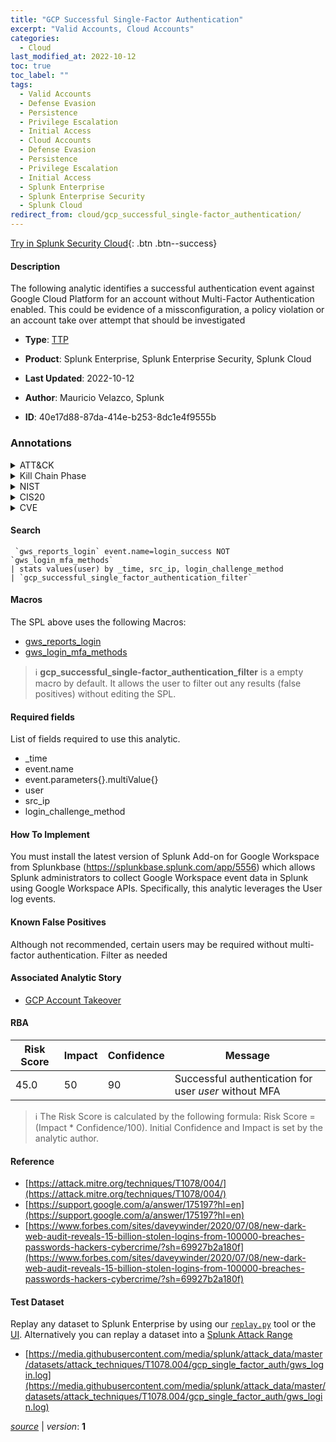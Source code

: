 ```yaml
---
title: "GCP Successful Single-Factor Authentication"
excerpt: "Valid Accounts, Cloud Accounts"
categories:
  - Cloud
last_modified_at: 2022-10-12
toc: true
toc_label: ""
tags:
  - Valid Accounts
  - Defense Evasion
  - Persistence
  - Privilege Escalation
  - Initial Access
  - Cloud Accounts
  - Defense Evasion
  - Persistence
  - Privilege Escalation
  - Initial Access
  - Splunk Enterprise
  - Splunk Enterprise Security
  - Splunk Cloud
redirect_from: cloud/gcp_successful_single-factor_authentication/
---
```




[Try in Splunk Security Cloud](https://www.splunk.com/en_us/cyber-security.html){: .btn .btn--success}

#### Description

The following analytic identifies a successful authentication event against Google Cloud Platform for an account without Multi-Factor Authentication enabled. This could be evidence of a missconfiguration, a policy violation or an account take over attempt that should be investigated

- **Type**: [TTP](https://github.com/splunk/security_content/wiki/Detection-Analytic-Types)
- **Product**: Splunk Enterprise, Splunk Enterprise Security, Splunk Cloud

- **Last Updated**: 2022-10-12
- **Author**: Mauricio Velazco, Splunk
- **ID**: 40e17d88-87da-414e-b253-8dc1e4f9555b

### Annotations
<details>
  <summary>ATT&CK</summary>

<div markdown="1">

#### [ATT&CK](https://attack.mitre.org/)

| ID          | Technique   | Tactic         |
| ----------- | ----------- |--------------- |
| [T1078](https://attack.mitre.org/techniques/T1078/) | Valid Accounts | Defense Evasion, Persistence, Privilege Escalation, Initial Access |

| [T1078.004](https://attack.mitre.org/techniques/T1078/004/) | Cloud Accounts | Defense Evasion, Persistence, Privilege Escalation, Initial Access |

</div>
</details>


<details>
  <summary>Kill Chain Phase</summary>

<div markdown="1">

* Exploitation


</div>
</details>


<details>
  <summary>NIST</summary>

<div markdown="1">

* DE.CM



</div>
</details>

<details>
  <summary>CIS20</summary>

<div markdown="1">

* CIS 3
* CIS 5
* CIS 16



</div>
</details>

<details>
  <summary>CVE</summary>

<div markdown="1">


</div>
</details>


#### Search

```
 `gws_reports_login` event.name=login_success NOT `gws_login_mfa_methods` 
| stats values(user) by _time, src_ip, login_challenge_method 
| `gcp_successful_single_factor_authentication_filter`
```

#### Macros
The SPL above uses the following Macros:
* [gws_reports_login](https://github.com/splunk/security_content/blob/develop/macros/gws_reports_login.yml)
* [gws_login_mfa_methods](https://github.com/splunk/security_content/blob/develop/macros/gws_login_mfa_methods.yml)

> :information_source:
> **gcp_successful_single-factor_authentication_filter** is a empty macro by default. It allows the user to filter out any results (false positives) without editing the SPL.



#### Required fields
List of fields required to use this analytic.
* _time
* event.name
* event.parameters{}.multiValue{}
* user
* src_ip
* login_challenge_method



#### How To Implement
You must install the latest version of Splunk Add-on for Google Workspace from Splunkbase (https://splunkbase.splunk.com/app/5556) which allows Splunk administrators to collect Google Workspace event data in Splunk using Google Workspace APIs. Specifically, this analytic leverages the User log events.
#### Known False Positives
Although not recommended, certain users may be required without multi-factor authentication. Filter as needed

#### Associated Analytic Story
* [GCP Account Takeover](/stories/gcp_account_takeover)




#### RBA

| Risk Score  | Impact      | Confidence   | Message      |
| ----------- | ----------- |--------------|--------------|
| 45.0 | 50 | 90 | Successful authentication for user $user$ without MFA |


> :information_source:
> The Risk Score is calculated by the following formula: Risk Score = (Impact * Confidence/100). Initial Confidence and Impact is set by the analytic author.


#### Reference

* [https://attack.mitre.org/techniques/T1078/004/](https://attack.mitre.org/techniques/T1078/004/)
* [https://support.google.com/a/answer/175197?hl=en](https://support.google.com/a/answer/175197?hl=en)
* [https://www.forbes.com/sites/daveywinder/2020/07/08/new-dark-web-audit-reveals-15-billion-stolen-logins-from-100000-breaches-passwords-hackers-cybercrime/?sh=69927b2a180f](https://www.forbes.com/sites/daveywinder/2020/07/08/new-dark-web-audit-reveals-15-billion-stolen-logins-from-100000-breaches-passwords-hackers-cybercrime/?sh=69927b2a180f)



#### Test Dataset
Replay any dataset to Splunk Enterprise by using our [`replay.py`](https://github.com/splunk/attack_data#using-replaypy) tool or the [UI](https://github.com/splunk/attack_data#using-ui).
Alternatively you can replay a dataset into a [Splunk Attack Range](https://github.com/splunk/attack_range#replay-dumps-into-attack-range-splunk-server)

* [https://media.githubusercontent.com/media/splunk/attack_data/master/datasets/attack_techniques/T1078.004/gcp_single_factor_auth/gws_login.log](https://media.githubusercontent.com/media/splunk/attack_data/master/datasets/attack_techniques/T1078.004/gcp_single_factor_auth/gws_login.log)



[*source*](https://github.com/splunk/security_content/tree/develop/detections/cloud/gcp_successful_single-factor_authentication.yml) \| *version*: **1**